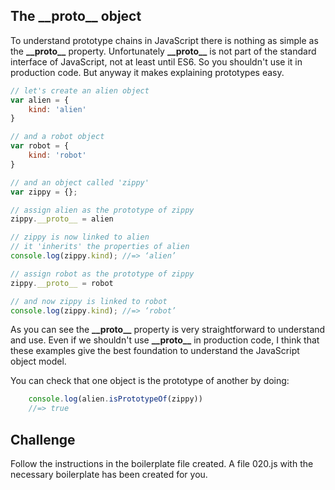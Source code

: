 The \_\_proto\_\_ object
------------------

To understand prototype chains in JavaScript there is nothing as simple as the __\_\_proto\_\___ property. Unfortunately __\_\_proto\_\___ is not part of the standard interface of JavaScript, not at least until ES6. So you shouldn't use it in production code. But anyway it makes explaining prototypes easy.

```js
// let's create an alien object
var alien = {
	kind: 'alien'
}

// and a robot object
var robot = {
	kind: 'robot'
}

// and an object called 'zippy'
var zippy = {};

// assign alien as the prototype of zippy
zippy.__proto__ = alien

// zippy is now linked to alien
// it 'inherits' the properties of alien
console.log(zippy.kind); //=> ‘alien’

// assign robot as the prototype of zippy
zippy.__proto__ = robot

// and now zippy is linked to robot
console.log(zippy.kind); //=> ‘robot’
```

As you can see the __\_\_proto\_\___ property is very straightforward to understand and use. Even if we shouldn't use __\_\_proto\_\___ in production code, I think that these examples give the best foundation to understand the JavaScript object model.

You can check that one object is the prototype of another by doing:

```js
	console.log(alien.isPrototypeOf(zippy))
	//=> true
```

Challenge
----------

Follow the instructions in the boilerplate file created. 
A file 020.js with the necessary boilerplate has been created for you.